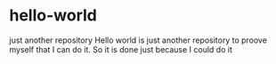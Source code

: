 # hello-world
just another repository
Hello world is just another repository to proove myself that I can do it. So it is done just because I could do it
